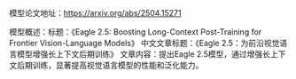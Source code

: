 模型论文地址：https://arxiv.org/abs/2504.15271

模型概述：标题：《Eagle 2.5: Boosting Long-Context Post-Training for Frontier Vision-Language Models》
中文文章标题：《Eagle 2.5：为前沿视觉语言模型增强长上下文后期训练》
文章内容：提出Eagle 2.5模型，通过增强长上下文后期训练，显著提高视觉语言模型的性能和泛化能力。
